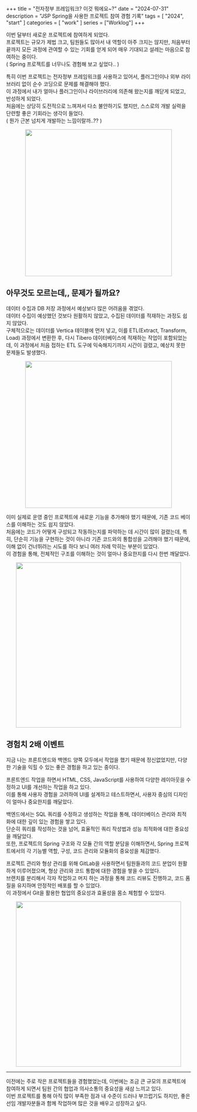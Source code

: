 +++
title = "전자정부 프레임워크? 이것 뭐에요~?"
date = "2024-07-31"
description = "JSP Spring을 사용한 프로젝트 참여 경험 기록"
tags = [
    "2024",
    "start"
]
categories = [
    "work"
]
series = ["Worklog"]
+++

이번 달부터 새로운 프로젝트에 참여하게 되었다. <br> 프로젝트는 규모가 제법 크고, 팀원들도 많아서 내 역할이 아주 크지는 않지만, 처음부터 끝까지 모든 과정에 관여할 수 있는 기회를 얻게 되어 매우 기대되고 설레는 마음으로 참여하는 중이다. <br>
( Spring 프로젝트를 너무나도 경험해 보고 싶었다.. )

특히 이번 프로젝트는 전자정부 프레임워크를 사용하고 있어서, 플러그인이나 외부 라이브러리 없이 순수 코딩으로 문제를 해결해야 했다. <br>
이 과정에서 내가 얼마나 플러그인이나 라이브러리에 의존해 왔는지를 깨닫게 되었고, 반성하게 되었다. <br>
처음에는 상당히 도전적으로 느껴져서 다소 불안하기도 했지만, 스스로의 개발 실력을 단련할 좋은 기회라는 생각이 들었다. <br>
( 뭔가 근본 넘치게 개발하는 느낌이랄까..?? )

<p align="center"><img src="https://github.com/user-attachments/assets/424c199e-0028-4110-b199-21b644cf6c6e" width="400"></p>

<!--more-->

## 아무것도 모르는데,, 문제가 될까요?

데이터 수집과 DB 저장 과정에서 예상보다 많은 어려움을 겪었다. <br>
데이터 수집이 예상했던 것보다 원활하지 않았고, 수집된 데이터를 적재하는 과정도 쉽지 않았다. <br>
구체적으로는 데이터를 Vertica 테이블에 먼저 넣고, 이를 ETL(Extract, Transform, Load) 과정에서 변환한 후, 다시 Tibero 데이터베이스에 적재하는 작업이 포함되었는데, 이 과정에서 처음 접하는 ETL 도구에 익숙해지기까지 시간이 걸렸고, 예상치 못한 문제들도 발생했다.

<p align="center"><img src="https://github.com/user-attachments/assets/f802e12e-6924-420b-bf02-ee45c7a64364" width="400"></p>

이미 실제로 운영 중인 프로젝트에 새로운 기능을 추가해야 했기 때문에, 기존 코드 베이스를 이해하는 것도 쉽지 않았다. <br>
처음에는 코드가 어떻게 구성되고 작동하는지를 파악하는 데 시간이 많이 걸렸는데, 특히, 단순히 기능을 구현하는 것이 아니라 기존 코드와의 통합성을 고려해야 했기 때문에, 이해 없이 건너뛰려는 시도를 하다 보니 여러 차례 막히는 부분이 있었다. <br>
이 경험을 통해, 전체적인 구조를 이해하는 것이 얼마나 중요한지를 다시 한번 깨달았다.

<p align="center"><img src="https://github.com/user-attachments/assets/1a3305ce-5d6a-411a-b361-454916dd95b0" width="450"></p>

## 경험치 2배 이벤트

지금 나는 프론트엔드와 백엔드 양쪽 모두에서 작업을 했기 때문에 정신없었지만, 다양한 기술을 익힐 수 있는 좋은 경험을 하고 있는 중이다.

프론트엔드 작업을 하면서 HTML, CSS, JavaScript를 사용하여 다양한 레이아웃을 수정하고 UI를 개선하는 작업을 하고 있다. <br>
이를 통해 사용자 경험을 고려하여 UI를 설계하고 테스트하면서, 사용자 중심의 디자인이 얼마나 중요한지를 깨달았다.

백엔드에서는 SQL 쿼리를 수정하고 생성하는 작업을 통해, 데이터베이스 관리와 최적화에 대한 깊이 있는 경험을 쌓고 있다. <br>
단순히 쿼리를 작성하는 것을 넘어, 효율적인 쿼리 작성법과 성능 최적화에 대한 중요성을 깨달았다. <br>
또한, 프로젝트의 Spring 구조와 각 모듈 간의 역할 분담을 이해하면서, Spring 프로젝트에서의 각 기능별 역할, 구성, 코드 관리와 모듈화의 중요성을 체감했다.

프로젝트 관리와 형상 관리를 위해 GitLab을 사용하면서 팀원들과의 코드 분업이 원활하게 이루어졌으며, 형상 관리와 코드 통합에 대한 경험을 쌓을 수 있었다. <br>
브랜치를 분리해서 각자 작업하고 머지 하는 과정을 통해 코드 리뷰도 진행하고, 코드 품질을 유지하며 안정적인 배포를 할 수 있었다. <br> 이 과정에서 Git을 활용한 협업의 중요성과 효율성을 몸소 체험할 수 있었다.

<p align="center"><img src="https://github.com/user-attachments/assets/c245f052-9be1-44ef-8e2e-09f7c2632ae7" width="450"></p>

<hr>

이전에는 주로 작은 프로젝트들을 경험했었는데, 이번에는 조금 큰 규모의 프로젝트에 참여하게 되면서 팀원 간의 협업과 의사소통의 중요성을 새삼 느끼고 있다. <br>
이번 프로젝트를 통해 아직 많이 부족한 점과 내 수준이 드러나 부끄럽기도 하지만, 좋은 선임 개발자분들과 함께 작업하며 많은 것을 배우고 성장하고 싶다.
